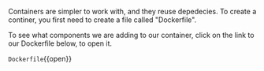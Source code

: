 Containers are simpler to work with, and they reuse depedecies. 
To create a continer, you first need to create a file called "Dockerfile".

To see what components we are adding to our container,
click on the link to our  Dockerfile below, to open it.

`Dockerfile`{{open}}